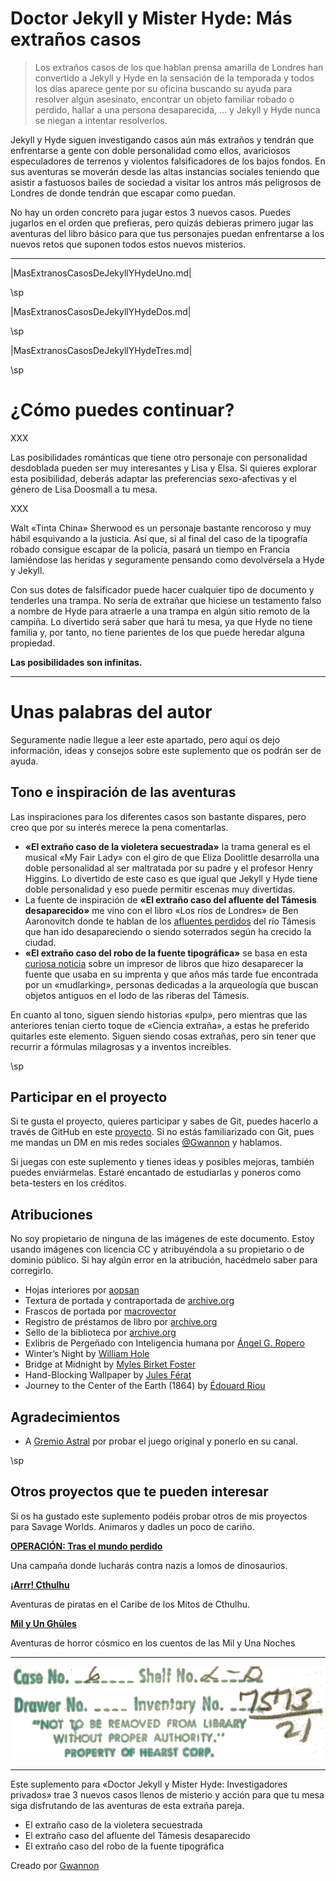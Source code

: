# Doctor Jekyll y Mister Hyde: Más extraños casos

> Los extraños casos de los que hablan prensa amarilla de Londres han convertido a Jekyll y Hyde en la sensación de la temporada y todos los días aparece gente por su oficina buscando su ayuda para resolver algún asesinato, encontrar un objeto familiar robado o perdido, hallar a una persona desaparecida, … y Jekyll y Hyde nunca se niegan a intentar resolverlos.

Jekyll y Hyde siguen investigando casos aún más extraños y tendrán que enfrentarse a gente con doble personalidad como ellos, avariciosos especuladores de terrenos y violentos falsificadores de los bajos fondos. En sus aventuras se moverán desde las altas instancias sociales teniendo que asistir a fastuosos bailes de sociedad a visitar los antros más peligrosos de Londres de donde tendrán que escapar como puedan.

No hay un orden concreto para jugar estos 3 nuevos casos. Puedes jugarlos en el orden que prefieras, pero quizás debieras primero jugar las aventuras del libro básico para que tus personajes puedan enfrentarse a los nuevos retos que suponen todos estos nuevos misterios.

***

|MasExtranosCasosDeJekyllYHydeUno.md|

\sp

|MasExtranosCasosDeJekyllYHydeDos.md|

\sp

|MasExtranosCasosDeJekyllYHydeTres.md|

\sp

# ¿Cómo puedes continuar?

XXX

Las posibilidades románticas que tiene otro personaje con personalidad desdoblada pueden ser muy interesantes y Lisa y Elsa. Si quieres explorar esta posibilidad, deberás adaptar las preferencias sexo-afectivas y el género de Lisa Doosmall a tu mesa. 

XXX

Walt «Tinta China» Sherwood es un personaje bastante rencoroso y muy hábil esquivando a la justicia. Así que, si al final del caso de la tipografía robado consigue escapar de la policía, pasará un tiempo en Francia lamiéndose las heridas y seguramente pensando como devolvérsela a Hyde y Jekyll.

Con sus dotes de falsificador puede hacer cualquier tipo de documento y tenderles una trampa. No sería de extrañar que hiciese un testamento falso a nombre de Hyde para atraerle a una trampa en algún sitio remoto de la campiña. Lo divertido será saber que hará tu mesa, ya que Hyde no tiene familia y, por tanto, no tiene parientes de los que puede heredar alguna propiedad.

**Las posibilidades son infinitas.**

***

# Unas palabras del autor

Seguramente nadie llegue a leer este apartado, pero aquí os dejo información, ideas y consejos sobre este suplemento que os podrán ser de ayuda.

## Tono e inspiración de las aventuras

Las inspiraciones para los diferentes casos son bastante dispares, pero creo que por su interés merece la pena comentarlas.

* **«El extraño caso de la violetera secuestrada»** la trama general es el musical «My Fair Lady» con el giro de que Eliza Doolittle desarrolla una doble personalidad al ser maltratada por su padre y el profesor Henry Higgins. Lo divertido de este caso es que igual que Jekyll y Hyde tiene doble personalidad y eso puede permitir escenas muy divertidas.
* La fuente de inspiración de **«El extraño caso del afluente del Támesis desaparecido»** me vino con el libro «Los ríos de Londres» de Ben Aaronovitch donde te hablan de los [afluentes perdidos](https://en.wikipedia.org/wiki/Subterranean_rivers_of_London) del río Támesis que han ido desapareciendo o siendo soterrados según ha crecido la ciudad. 
* **«El extraño caso del robo de la fuente tipográfica»** se basa en esta [curiosa noticia](https://www.thisiscolossal.com/2024/05/doves-type/) sobre un impresor de libros que hizo desaparecer la fuente que usaba en su imprenta y que años más tarde fue encontrada por un «mudlarking», personas dedicadas a la arqueología que buscan objetos antiguos en el lodo de las riberas del Támesis.

En cuanto al tono, siguen siendo historias «pulp», pero mientras que las anteriores tenían cierto toque de «Ciencia extraña», a estas he preferido quitarles este elemento. Siguen siendo cosas extrañas, pero sin tener que recurrir a fórmulas milagrosas y a inventos increíbles.

\sp

## Participar en el proyecto

Si te gusta el proyecto, quieres participar y sabes de Git, puedes hacerlo a través de GitHub en este [proyecto](|GITHUB|). Si no estás familiarizado con Git, pues me mandas un DM en mis redes sociales [@Gwannon](https://linktr.ee/gwannon) y hablamos.

Si juegas con este suplemento y tienes ideas y posibles mejoras, también puedes enviármelas. Estaré encantado de estudiarlas y poneros como beta-testers en los créditos. 

## Atribuciones

No soy propietario de ninguna de las imágenes de este documento. Estoy usando imágenes con licencia CC y atribuyéndola a su propietario o de dominio público. Si hay algún error en la atribución, hacédmelo saber para corregirlo.

* Hojas interiores por [aopsan](https://www.freepik.com/free-photo/old-paper-texture-background_1273381.htm)
* Textura de portada y contraportada de [archive.org](https://archive.org/details/lostworldbeingac00doylrich/page/n343/mode/1up)
* Frascos de portada por [macrovector](https://www.freepik.com/free-vector/chemistry-tools-hand-drawn-set_3886828.htm)
* Registro de préstamos de libro por [archive.org](https://archive.org/details/strangecaseofdr00stevuoft/strangecaseofdr00stevuoft/page/n219/mode/2up)
* Sello de la biblioteca por [archive.org](https://archive.org/details/lostworldbeingac00doylrich/page/n3/mode/1up)
* Exlibris de Pergeñado con Inteligencia humana por [Ángel G. Ropero](https://bsky.app/profile/angelgropero.bsky.social)
* Winter’s Night by [William Hole](https://www.oldbookillustrations.com/illustrations/winters-night/)
* Bridge at Midnight by [Myles Birket Foster](https://www.oldbookillustrations.com/illustrations/bridge-midnight/)
* Hand-Blocking Wallpaper by [Jules Férat](https://www.oldbookillustrations.com/illustrations/hand-block-wallpaper/)
* Journey to the Center of the Earth (1864) by [Édouard Riou](https://www.wikiart.org/es/edouard-riou/journey-to-the-center-of-the-earth-1864-48)

## Agradecimientos

* A [Gremio Astral](https://www.youtube.com/channel/UCXxra7C7ZpZgcJ0_2w_YnJA) por probar el juego original y ponerlo en su canal.

\sp

## Otros proyectos que te pueden interesar

Si os ha gustado este suplemento podéis probar otros de mis proyectos para Savage Worlds. Animaros y dadles un poco de cariño.


**[OPERACIÓN: Tras el mundo perdido](https://mundoperdido.gwannon.com/pdf/)**

Una campaña donde lucharás contra nazis a lomos de dinosaurios.

**[¡Arrr! Cthulhu](https://arrrcthulhu.com/pdf/)**

Aventuras de piratas en el Caribe de los Mitos de Cthulhu.

**[Mil y Un Ghūles](https://1001ghules.gwannon.com/pdf/)**

Aventuras de horror cósmico en los cuentos de las Mil y Una Noches

***

![Sello de la biblioteca](./assests/images/lostworldbeingac00doylrich_0004.png)

***

Este suplemento para «Doctor Jekyll y Mister Hyde: Investigadores privados» trae 3 nuevos casos llenos de misterio y acción para que tu mesa siga disfrutando de las aventuras de esta extraña pareja.

* El extraño caso de la violetera secuestrada
* El extraño caso del afluente del Támesis desaparecido
* El extraño caso del robo de la fuente tipográfica

Creado por [Gwannon](https://linktr.ee/gwannon)